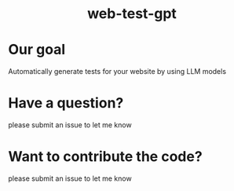 <h1 align="center">
  web-test-gpt
</h1>

# Our goal
Automatically generate tests for your website by using LLM models

# Have a question?
please submit an issue to let me know

# Want to contribute the code?
please submit an issue to let me know
